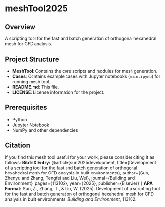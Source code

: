 # meshTool2025

## Overview
A scripting tool for the fast and batch generation of orthogonal hexahedral mesh for CFD analysis.

## Project Structure
- **MeshTool**: Contains the core scripts and modules for mesh generation.
- **Cases**: Contains example cases with Jupyter notebooks (`main.ipynb`) for running mesh tool.
- **README.md**: This file.
- **LICENSE**: License information for the project.

## Prerequisites
- Python
- Jupyter Notebook
- NumPy and other dependencies

## Citation
If you find this mesh tool useful for your work, please consider citing it as follows:
**BibTeX Entry:**
@article{sun2025development,
  title={Development of a scripting tool for the fast and batch generation of orthogonal hexahedral mesh for CFD analysis in built environments},
  author={Sun, Zhenyu and Zhang, Tengfei and Liu, Wei},
  journal={Building and Environment},
  pages={113102},
  year={2025},
  publisher={Elsevier}
}
**APA Format:**
Sun, Z., Zhang, T., & Liu, W. (2025). Development of a scripting tool for the fast and batch generation of orthogonal hexahedral mesh for CFD analysis in built environments. *Building and Environment*, 113102.
